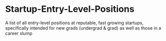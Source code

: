 # Startup-Entry-Level-Positions
A list of all entry-level positions at reputable, fast growing startups, specifically intended for new grads (undergrad &amp; grad) as well as those in a career slump
